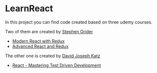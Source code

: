 # LearnReact
In this project you can find code created based on three udemy courses. 

Two of them are created by [Stephen Grider](https://github.com/StephenGrider)
  * [Modern React with Redux](https://udemy.com/course/react-redux/)
  * [Advanced React and Redux](https://udemy.com/course/react-redux-tutorial/)

The other one is created by [David Joseph Katz](https://github.com/15Dkatz/)
  * [React - Mastering Test Driven Development](https://udemy.com/course/react-tdd/)
